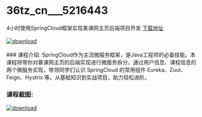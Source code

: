 # 36tz_cn___5216443
4小时使用SpringCloud框架实现某课网主页后端项目开发
[下载地址](http://www.36tz.cn/article/5216443 "下载地址")
<br/></br>[![download](http://36tz.cn/muke_img/2020_11_1-105-300x213.png "下载地址")](http://www.36tz.cn/article/5216443 "下载地址")
<br/></br>### 课程介绍:
SpringCloud作为主流微服务框架，是Java工程师的必备技能。本课程将带你对慕课网主页的后端实现进行微服务拆分。通过用户信息、课程信息的两个微服务实现，带领同学们认识 SpringCloud 的常用组件 Eureka、Zuul、Feign、Hystrix 等。从基础知识到实战项目，助力轻松进阶。

### 课程截图:
[![download](http://36tz.cn/muke_img/2020_11_2-107.png "下载地址")](http://www.36tz.cn/article/5216443 "下载地址")
